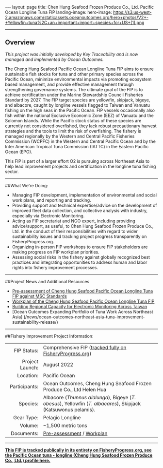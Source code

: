 ​​---
layout: page
title: Chen Hung Seafood Frozen Produce Co., Ltd. Pacific Ocean Longline Tuna FIP
landing-image:
hero-image: https://s3.us-west-2.amazonaws.com/staticassets.oceanoutcomes.org/hero+photos/V2+-+Yellowfin+tuna%2C+an+important+import+species+for+US+(1).png

---

<h2>Overview</h2>

*This project was initially developed by Key Traceability and is now managed and implemented by Ocean Outcomes.*

The Cheng Hung Seafood Pacific Ocean Longline Tuna FIP aims to ensure sustainable fish stocks for tuna and other primary species across the Pacific Ocean, minimize environmental impacts via promoting ecosystem based management, and provide effective management through strengthening governance systems. The ultimate goal of the FIP is to achieve certification under the Marine Stewardship Council Fisheries Standard by 2027. The FIP target species are yellowfin, skipjack, bigeye, and albacore, caught by longline vessels flagged to Taiwan and Vanuatu fishing on the high seas in the Pacific Ocean. FIP vessels occasionally also fish within the national Exclusive Economic Zone (EEZ) of Vanuatu and the Solomon Islands. While the Pacific stock status of these species are currently not considered overfished, they lack robust precautionary harvest strategies and the tools to limit the risk of overfishing. The fishery is managed regionally by the Western and Central Pacific Fisheries Commission (WCPFC) in the Western and Central Pacific Ocean and by the Inter American Tropical Tuna Commission (IATTC) in the Eastern Pacific Ocean (EPO).

This FIP is part of a larger effort O2 is pursuing across Northeast Asia to help lead improvement projects and certification in the longline tuna fishing sector.

---

##What We're Doing:

* Managing FIP development, implementation of environmental and social work plans, and reporting and tracking.
* Providing support and technical expertise/advice on the development of improved fleet data collection, and collective analysis with industry, especially via Electronic Monitoring.
* Acting as FIP secretariat and NGO expert, including providing advice/support, as useful, to Chen Hung Seafood Frozen Produce Co., Ltd. in the conduct of their responsibilities with regard to wider sustainability issues and tracking project progress transparently on FisheryProgress.org.
* Organizing in-person FIP workshops to ensure FIP stakeholders are making progress on FIP workplan priorities.
* Assessing social risks in the fishery against globally recognized best practices and integrating opportunities to address human and labor rights into fishery improvement processes.
---

##Project News and Additional Resources

* <a href="https://s3.us-west-2.amazonaws.com/staticassets.oceanoutcomes.org/supporting+documents/KTA07c+-+MSC+Pre-assessment+of+Pacific+Ocean+LL+Tuna+FIP+(Cheng+Hung+Seafood)+FIP+-+June+2022.pdf" target="blank">Pre-assessment of Cheng Hung Seafood Pacific Ocean Longline Tuna FIP against MSC Standards</a>
* <a href="https://s3.us-west-2.amazonaws.com/staticassets.oceanoutcomes.org/supporting+documents/Workplan+of+the+PO+LL+Tuna+FIP+(Cheng+Hung+Seafood+Co.)+KTA07_1.pdf" target="blank">Workplan of the Cheng Hung Seafood Pacific Ocean Longline Tuna FIP</a>
* [Building Regional Capacity for Electronic Monitoring Across Taiwan](/news/building-regional-capacity-for-electronic-monitoring-across-Taiwan/)
* [Ocean Outcomes Expanding Portfolio of Tuna Work Across Northeast Asia] (/news/ocean-outcomes-northeast-asia-tuna-improvement-sustainability-release/)
---

##Fishery Improvement Project Information:

|||
| ---: | --- |
| FIP Status: | Comprehensive FIP (<a href="https://fisheryprogress.org/fip-profile/pacific-ocean-tuna-longline-cheng-hung-seafood-frozen-produce-co-ltd">tracked fully on FisheryProgress.org</a>) |
| Project Launch: | August 2022 |
| Location: | Pacific Ocean |
| Participants: | Ocean Outcomes, Cheng Hung Seafood Frozen Produce Co., Ltd Helen Hua |
| Species: | Albacore (*Thunnus alalunga*), Bigeye (*T. obesus*), Yellowfin (*T. albacares*), Skipjack (Katsuwonus pelamis). |
| Gear Type: | Pelagic Longline |
| Volume: | ~1,500 metric tons |
| Documents: | <a href="https://s3.us-west-2.amazonaws.com/staticassets.oceanoutcomes.org/supporting+documents/KTA07c+-+MSC+Pre-assessment+of+Pacific+Ocean+LL+Tuna+FIP+(Cheng+Hung+Seafood)+FIP+-+June+2022.pdf" target="_blank">Pre-assessment</a> / <a href="https://s3.us-west-2.amazonaws.com/staticassets.oceanoutcomes.org/supporting+documents/Workplan+of+the+PO+LL+Tuna+FIP+(Cheng+Hung+Seafood+Co.)+KTA07_1.pdf" target="_blank">Workplan</a> |

---

<a href="https://fisheryprogress.org/fip-profile/pacific-ocean-tuna-longlincheng-hung-seafood-frozen-produce-co-ltd" target="_blank">**This FIP is tracked publically in its entirety on FisheryProgress.org, see the Pacific Ocean tuna - longline (Cheng Hung Seafood Frozen Produce Co., Ltd.) profile here.**</a>
